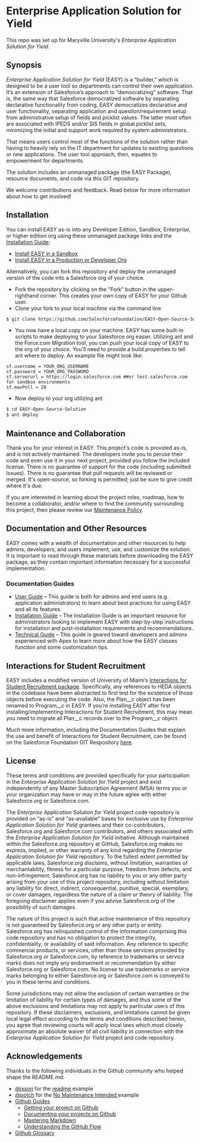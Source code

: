 # Enterprise Application Solution for Yield
This repo was set up for Maryville University's *Enterprise Application Solution for Yield*.

## Synopsis
*Enterprise Application Solution for Yield* (EASY) is a “builder,” which is designed to be a user tool so departments can control their own application. It’s an extension of Salesforce’s approach to “democratizing” software. That is, the same way that Salesforce democratized software by separating declarative functionality from coding, EASY democratizes declarative and user functionality, separating application and question/requirement setup from administrative setup of fields and picklist values. The latter most often are associated with IPEDS and/or SIS fields in global picklist sets, minimizing the initial and support work required by system administrators.

That means users control most of the functions of the solution rather than having to heavily rely on the IT department for updates to existing questions or new applications. The user tool approach, then, equates to empowerment for departments.

The solution includes an unmanaged package (the EASY Package), resource documents, and code via this GIT repository.

We welcome contributions and feedback. Read below for more information about how to get involved!

## Installation
You can install EASY as-is into any Developer Edition, Sandbox, Enterprise, or higher edition org using these unmanaged package links and the <a href="https://github.com/SalesforceFoundation/EASY-Open-Source-Solution/blob/master/Docs/Installation%20Guide%20-%20EASY.pdf" target="_blank">Installation Guide</a>:

* <a href="https://test.salesforce.com/packaging/installPackage.apexp?p0=04t2E000002EHOW" target="_blank">Install EASY in a Sandbox</a>
* <a href="https://login.salesforce.com/packaging/installPackage.apexp?p0=04t2E000002EHOW" target="_blank">Install EASY in a Production or Developer Org</a>

Alternatively, you can fork this repository and deploy the unmanaged version of the code into a Salesforce org of your choice.

* Fork the repository by clicking on the "Fork" button in the upper-righthand corner. This creates your own copy of EASY for your Github user.
* Clone your fork to your local machine via the command line
```sh
$ git clone https://github.com/SalesforceFoundation/EASY-Open-Source-Solution.git
```
* You now have a local copy on your machine. EASY has some built-in scripts to make deploying to your Salesforce org easier. Utilizing ant and the Force.com Migration tool, you can push your local copy of EASY to the org of your choice. You'll need to provide a build.properties to tell ant where to deploy. An example file might look like:

```
sf.username = YOUR_ORG_USERNAME
sf.password = YOUR_ORG_PASSWORD
sf.serverurl = https://login.salesforce.com ##or test.salesforce.com for sandbox environments
sf.maxPoll = 20
```

* Now deploy to your org utilizing ant

```sh
$ cd EASY-Open-Source-Solution
$ ant deploy
```

## Maintenance and Collaboration
Thank you for your interest in EASY. This project's code is provided as-is, and is not actively maintained. The developers invite you to peruse their code and even use it in your next project, provided you follow the included license. There is no guarantee of support for the code (including submitted Issues). There is no guarantee that pull requests will be reviewed or merged. It's open-source, so forking is permitted; just be sure to give credit where it's due.

If you are interested in learning about the project roles, roadmap, how to become a collaborator, and/or where to find the community surrounding this project, then please review our <a href="https://github.com/SalesforceFoundation/EASY-Open-Source-Solution/blob/master/Maintenance-Policy.md" target="_blank">Maintenance Policy</a>.

## Documentation and Other Resources
EASY comes with a wealth of documentation and other resources to help admins, developers, and users implement, use, and customize the solution. It is important to read through these materials before downloading the EASY package, as they contain important information necessary for a successful implementation.

### Documentation Guides
* <a href="https://github.com/SalesforceFoundation/EASY-Open-Source-Solution/blob/master/Docs/User%20Guide%20-%20EASY.pdf" target="_blank">User Guide</a> – This guide is both for admins and end users (e.g. application administrators) to learn about best practices for using EASY and all its features.
* <a href="https://github.com/SalesforceFoundation/EASY-Open-Source-Solution/blob/master/Docs/Installation%20Guide%20-%20EASY.pdf" target="_blank">Installation Guide</a> – The Installation Guide is an important resource for administrators looking to implement EASY with step-by-step instructions for installation and post-installation requirements and recommendations.
* <a href="https://github.com/SalesforceFoundation/EASY-Open-Source-Solution/blob/master/Docs/Technical%20Guide%20-%20EASY.pdf" target="_blank">Technical Guide</a> – This guide is geared toward developers and admins experienced with Apex to learn more about how the EASY classes function and some customization tips.

## Interactions for Student Recruitment

EASY includes a modified version of University of Miami’s <a href="https://github.com/SalesforceFoundation/Interactions-for-Student-Recruitment" target="_blank">Interactions for Student Recruitment package</a>. Specifically, any references to HEDA objects in the codebase have been abstracted to first test for the existence of those objects before executing the code. Also, the Plan__c object has been renamed to Program__c in EASY. If you’re installing EASY after first installing/implementing Interactions for Student Recruitment, this may mean you need to migrate all Plan__c records over to the Program__c object.

Much more information, including the Documentation Guides that explain the use and benefit of Interactions for Student Recruitment, can be found on the Salesforce Foundation GIT Respository <a href="https://github.com/SalesforceFoundation/Interactions-for-Student-Recruitment" target="_blank">here</a>.

## License

These terms and conditions are provided specifically for your participation in the *Enterprise Application Solution for Yield* project and exist independently of any Master Subscription Agreement (MSA) terms you or your organization may have or may in the future agree with either Salesforce.org or Salesforce.com.

The *Enterprise Application Solution for Yield* project code repository is provided on “as-is” and “as-available” bases for exclusive use by *Enterprise Application Solution for Yield* grantees and their co-contributors, Salesforce.org and Salesforce.com contributors, and others associated with the *Enterprise Application Solution for Yield* initiative. Although maintained within the Salesforce.org repository at GitHub, Salesforce.org makes no express, implied, or other warranty of any kind regarding the *Enterprise Application Solution for Yield* repository. To the fullest extent permitted by applicable laws, Salesforce.org disclaims, without limitation, warranties of merchantability, fitness for a particular purpose, freedom from defects, and non-infringement. Salesforce.org has no liability to you or any other party arising from your use of this project repository, including without limitation any liability for direct, indirect, consequential, punitive, special, exemplary, or cover damages, regardless the nature of a claim or theory of liability. The foregoing disclaimer applies even if you advise Salesforce.org of the possibility of such damages.

The nature of this project is such that active maintenance of this repository is not guaranteed by Salesforce.org or any other party or entity. Salesforce.org has relinquished control of the information comprising this code repository and has no obligation to protect the integrity, confidentiality, or availability of said information. Any reference to specific commercial products, or services, other than those services provided by Salesforce.org or Salesforce.com, by reference to trademarks or service marks does not imply any endorsement or recommendation by either Salesforce.org or Salesforce.com. No license to use trademarks or service marks belonging to either Salesforce.org or Salesforce.com is conveyed to you in these terms and conditions.

Some jurisdictions may not allow the exclusion of certain warranties or the limitation of liability for certain types of damages, and thus some of the above exclusions and limitations may not apply to particular users of this repository. If these disclaimers, exclusions, and limitations cannot be given local legal effect according to the terms and conditions described herein, you agree that reviewing courts will apply local laws which most closely approximate an absolute waiver of all civil liability in connection with the *Enterprise Application Solution for Yield* project and code repository.

## Acknowledgements

Thanks to the following individuals in the Github community who helped shape the README.md:

* <a href="https://gist.github.com/jxson" target="_blank">@jxson</a> for the <a href="https://gist.github.com/jxson/1784669" target="_blank"> readme </a> example
* <a href="https://github.com/potch" target="_blank">@potch</a> for the <a href="https://github.com/potch/unmaintained.tech"> No Maintenance Intended </a> example
* <a href="https://guides.github.com/" target="_blank">Github Guides</a>
    * <a href="https://guides.github.com/introduction/getting-your-project-on-github/" target="_blank">Getting your project on Github</a>
    * <a href="https://guides.github.com/features/wikis/#creating-a-readme" target="_blank">Documenting your projects on Github</a>
    * <a href="https://guides.github.com/features/mastering-markdown/" target="_blank">Mastering Markdown</a>
    * <a href="https://guides.github.com/introduction/flow/" target="_blank">Understanding the GitHub Flow</a>
* <a href="https://help.github.com/articles/github-glossary/" target="_blank">Github Glossary</a>
